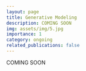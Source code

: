 ```yaml
---
layout: page
title: Generative Modeling
description: COMING SOON
img: assets/img/5.jpg
importance: 1
category: ongoing
related_publications: false
---
```


COMING SOON